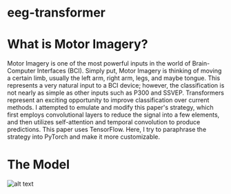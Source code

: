 # eeg-transformer


# What is Motor Imagery?

Motor Imagery is one of the most powerful inputs in the world of Brain-Computer Interfaces (BCI). Simply put, Motor Imagery is thinking of moving a certain limb, usually the left arm, right arm, legs, and maybe tongue. This represents a very natural input to a BCI device; however, the classification is not nearly as simple as other inputs such as P300 and SSVEP.
Transformers represent an exciting opportunity to improve classification over current methods. I attempted to emulate and modify this paper's strategy, which first employs convolutional layers to reduce the signal into a few elements, and then utilizes self-attention and temporal convolution to produce predictions. This paper uses TensorFlow. Here, I try to paraphrase the strategy into PyTorch and make it more customizable.

# The Model
![alt text](https://mxrtin-beep.github.io/images/atcnet.png)

